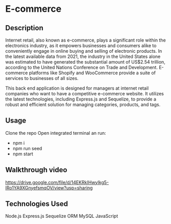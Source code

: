 # E-commerce

## Description 

Internet retail, also known as e-commerce, plays a significant role within the electronics industry, as it empowers businesses and consumers alike to conveniently engage in online buying and selling of electronic products. In the latest available data from 2021, the industry in the United States alone was estimated to have generated the substantial amount of US$2.54 trillion, according to the United Nations Conference on Trade and Development. E-commerce platforms like Shopify and WooCommerce provide a suite of services to businesses of all sizes.

This back end application is designed for managers at internet retail companies who want to have a competitive e-commerce website. It utilizes the latest technologies, including Express.js and Sequelize, to provide a robust and efficient solution for managing categories, products, and tags.

## Usage

Clone the repo
Open integrated terminal an run:
- npm i
- npm run seed
- npm start

## Walkthrough video

https://drive.google.com/file/d/14EKRkIHwyIkg5-IRo1YA9XGnyefsmqOV/view?usp=sharing

## Technologies Used

Node.js
Express.js
Sequelize ORM
MySQL
JavaScript